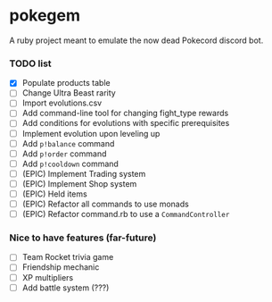 # pokegem

A ruby project meant to emulate the now dead Pokecord discord bot.

### TODO list

- [x] Populate products table
- [ ] Change Ultra Beast rarity
- [ ] Import evolutions.csv
- [ ] Add command-line tool for changing fight_type rewards
- [ ] Add conditions for evolutions with specific prerequisites
- [ ] Implement evolution upon leveling up
- [ ] Add `p!balance` command
- [ ] Add `p!order` command
- [ ] Add `p!cooldown` command
- [ ] (EPIC) Implement Trading system
- [ ] (EPIC) Implement Shop system
- [ ] (EPIC) Held items
- [ ] (EPIC) Refactor all commands to use monads
- [ ] (EPIC) Refactor command.rb to use a `CommandController`

### Nice to have features (far-future)

- [ ] Team Rocket trivia game
- [ ] Friendship mechanic
- [ ] XP multipliers
- [ ] Add battle system (???)
